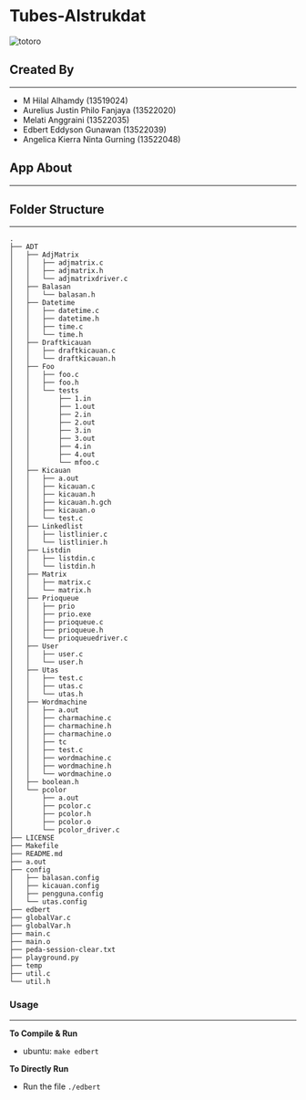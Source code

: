 # Tubes-Alstrukdat
![totoro](https://github.com/WazeAzure/Algeo01-22039/assets/55005873/cede061e-48be-4a36-8a5f-586691a86a62)

## Created By
---
- M Hilal Alhamdy               (13519024)
- Aurelius Justin Philo Fanjaya (13522020)
- Melati Anggraini              (13522035)
- Edbert Eddyson Gunawan        (13522039)
- Angelica Kierra Ninta Gurning (13522048)

## App About
---


## Folder Structure
---
```
.
├── ADT
│   ├── AdjMatrix
│   │   ├── adjmatrix.c
│   │   ├── adjmatrix.h
│   │   └── adjmatrixdriver.c
│   ├── Balasan
│   │   └── balasan.h
│   ├── Datetime
│   │   ├── datetime.c
│   │   ├── datetime.h
│   │   ├── time.c
│   │   └── time.h
│   ├── Draftkicauan
│   │   ├── draftkicauan.c
│   │   └── draftkicauan.h
│   ├── Foo
│   │   ├── foo.c
│   │   ├── foo.h
│   │   └── tests
│   │       ├── 1.in
│   │       ├── 1.out
│   │       ├── 2.in
│   │       ├── 2.out
│   │       ├── 3.in
│   │       ├── 3.out
│   │       ├── 4.in
│   │       ├── 4.out
│   │       └── mfoo.c
│   ├── Kicauan
│   │   ├── a.out
│   │   ├── kicauan.c
│   │   ├── kicauan.h
│   │   ├── kicauan.h.gch
│   │   ├── kicauan.o
│   │   └── test.c
│   ├── Linkedlist
│   │   ├── listlinier.c
│   │   └── listlinier.h
│   ├── Listdin
│   │   ├── listdin.c
│   │   └── listdin.h
│   ├── Matrix
│   │   ├── matrix.c
│   │   └── matrix.h
│   ├── Prioqueue
│   │   ├── prio
│   │   ├── prio.exe
│   │   ├── prioqueue.c
│   │   ├── prioqueue.h
│   │   └── prioqueuedriver.c
│   ├── User
│   │   ├── user.c
│   │   └── user.h
│   ├── Utas
│   │   ├── test.c
│   │   ├── utas.c
│   │   └── utas.h
│   ├── Wordmachine
│   │   ├── a.out
│   │   ├── charmachine.c
│   │   ├── charmachine.h
│   │   ├── charmachine.o
│   │   ├── tc
│   │   ├── test.c
│   │   ├── wordmachine.c
│   │   ├── wordmachine.h
│   │   └── wordmachine.o
│   ├── boolean.h
│   └── pcolor
│       ├── a.out
│       ├── pcolor.c
│       ├── pcolor.h
│       ├── pcolor.o
│       └── pcolor_driver.c
├── LICENSE
├── Makefile
├── README.md
├── a.out
├── config
│   ├── balasan.config
│   ├── kicauan.config
│   ├── pengguna.config
│   └── utas.config
├── edbert
├── globalVar.c
├── globalVar.h
├── main.c
├── main.o
├── peda-session-clear.txt
├── playground.py
├── temp
├── util.c
└── util.h
```
### Usage
---
**To Compile & Run**
- ubuntu: `make edbert`

**To Directly Run**
- Run the file `./edbert`